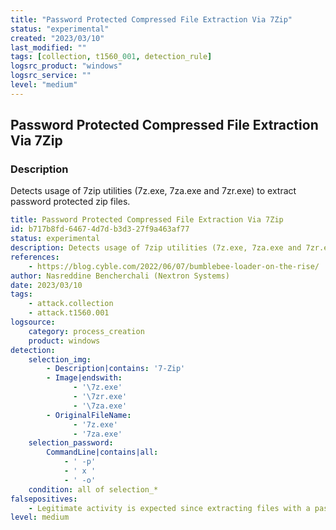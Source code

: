 ```yaml
---
title: "Password Protected Compressed File Extraction Via 7Zip"
status: "experimental"
created: "2023/03/10"
last_modified: ""
tags: [collection, t1560_001, detection_rule]
logsrc_product: "windows"
logsrc_service: ""
level: "medium"
---
```


## Password Protected Compressed File Extraction Via 7Zip

### Description

Detects usage of 7zip utilities (7z.exe, 7za.exe and 7zr.exe) to extract password protected zip files.

```yml
title: Password Protected Compressed File Extraction Via 7Zip
id: b717b8fd-6467-4d7d-b3d3-27f9a463af77
status: experimental
description: Detects usage of 7zip utilities (7z.exe, 7za.exe and 7zr.exe) to extract password protected zip files.
references:
    - https://blog.cyble.com/2022/06/07/bumblebee-loader-on-the-rise/
author: Nasreddine Bencherchali (Nextron Systems)
date: 2023/03/10
tags:
    - attack.collection
    - attack.t1560.001
logsource:
    category: process_creation
    product: windows
detection:
    selection_img:
        - Description|contains: '7-Zip'
        - Image|endswith:
              - '\7z.exe'
              - '\7zr.exe'
              - '\7za.exe'
        - OriginalFileName:
              - '7z.exe'
              - '7za.exe'
    selection_password:
        CommandLine|contains|all:
            - ' -p'
            - ' x '
            - ' -o'
    condition: all of selection_*
falsepositives:
    - Legitimate activity is expected since extracting files with a password can be common in some environment.
level: medium

```
